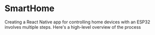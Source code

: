 # SmartHome
Creating a React Native app for controlling home devices with an ESP32 involves multiple steps. Here's a high-level overview of the process
